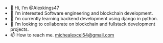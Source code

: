 - 👋 Hi, I’m @Alexkings47
- 👀 I’m interested Software engineering and blockchain development.
- 🌱 I’m currently learning backend development using django in python.
- 💞️ I’m looking to collaborate on blockchain and fullstack development projects.
- 📫 How to reach me. michealexcel54@gmail.com

<!---
Alexkings47/Alexkings47 is a ✨ special ✨ repository because its `README.md` (this file) appears on your GitHub profile.
You can click the Preview link to take a look at your changes.
--->
